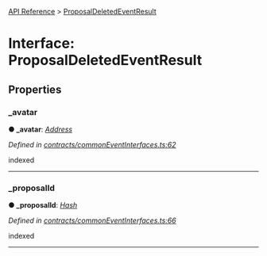 [API Reference](../README.md) > [ProposalDeletedEventResult](../interfaces/ProposalDeletedEventResult.md)



# Interface: ProposalDeletedEventResult


## Properties
<a id="_avatar"></a>

###  _avatar

**●  _avatar**:  *[Address](../#Address)* 

*Defined in [contracts/commonEventInterfaces.ts:62](https://github.com/daostack/arc.js/blob/caacbb2/lib/contracts/commonEventInterfaces.ts#L62)*



indexed




___

<a id="_proposalId"></a>

###  _proposalId

**●  _proposalId**:  *[Hash](../#Hash)* 

*Defined in [contracts/commonEventInterfaces.ts:66](https://github.com/daostack/arc.js/blob/caacbb2/lib/contracts/commonEventInterfaces.ts#L66)*



indexed




___


